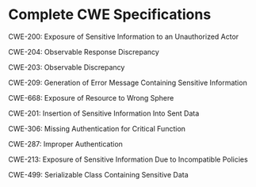 

# Complete CWE Specifications

CWE-200: Exposure of Sensitive Information to an Unauthorized Actor

CWE-204: Observable Response Discrepancy

CWE-203: Observable Discrepancy

CWE-209: Generation of Error Message Containing Sensitive Information

CWE-668: Exposure of Resource to Wrong Sphere

CWE-201: Insertion of Sensitive Information Into Sent Data

CWE-306: Missing Authentication for Critical Function

CWE-287: Improper Authentication

CWE-213: Exposure of Sensitive Information Due to Incompatible Policies

CWE-499: Serializable Class Containing Sensitive Data